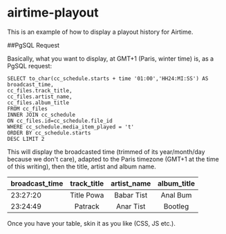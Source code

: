 airtime-playout
===============

This is an example of how to display a playout history for Airtime.

##PgSQL Request

Basically, what you want to display, at GMT+1 (Paris, winter time) is, as a PgSQL request:

```
SELECT to_char(cc_schedule.starts + time '01:00','HH24:MI:SS') AS broadcast_time,
cc_files.track_title,
cc_files.artist_name,
cc_files.album_title 
FROM cc_files 
INNER JOIN cc_schedule 
ON cc_files.id=cc_schedule.file_id 
WHERE cc_schedule.media_item_played = 't' 
ORDER BY cc_schedule.starts 
DESC LIMIT 2
```

This will display the broadcasted time (trimmed of its year/month/day because we don't care), adapted to the Paris timezone (GMT+1 at the time of this writing), then the title, artist and album name.


| broadcast_time  | track_title   | artist_name   | album_title   | 
| -------------   | :----------:  | :----------:  | :----------:  |
| 23:27:20        | Title Powa  	| Babar Tist    | Anal Bum      | 
| 23:24:49        | Patrack       | Anar Tist     | Bootleg       |

Once you have your table, skin it as you like (CSS, JS etc.).



